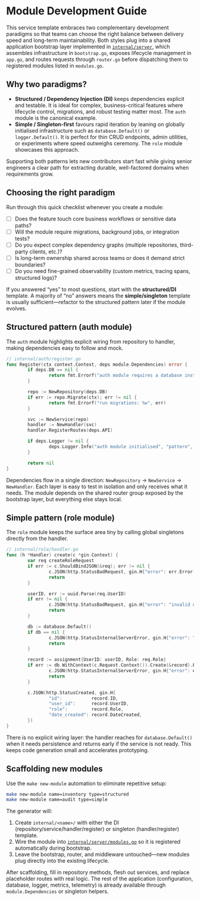 # Module Development Guide

This service template embraces two complementary development paradigms so that teams can choose the right balance between delivery speed and long-term maintainability. Both styles plug into a shared application bootstrap layer implemented in [`internal/server`](internal/server), which assembles infrastructure in `bootstrap.go`, exposes lifecycle management in `app.go`, and routes requests through `router.go` before dispatching them to registered modules listed in `modules.go`.

## Why two paradigms?

- **Structured / Dependency Injection (DI)** keeps dependencies explicit and testable. It is ideal for complex, business-critical features where lifecycle control, migrations, and robust testing matter most. The `auth` module is the canonical example.
- **Simple / Singleton-first** favours rapid iteration by leaning on globally initialised infrastructure such as `database.Default()` or `logger.Default()`. It is perfect for thin CRUD endpoints, admin utilities, or experiments where speed outweighs ceremony. The `role` module showcases this approach.

Supporting both patterns lets new contributors start fast while giving senior engineers a clear path for extracting durable, well-factored domains when requirements grow.

## Choosing the right paradigm

Run through this quick checklist whenever you create a module:

- [ ] Does the feature touch core business workflows or sensitive data paths?
- [ ] Will the module require migrations, background jobs, or integration tests?
- [ ] Do you expect complex dependency graphs (multiple repositories, third-party clients, etc.)?
- [ ] Is long-term ownership shared across teams or does it demand strict boundaries?
- [ ] Do you need fine-grained observability (custom metrics, tracing spans, structured logs)?

If you answered “yes” to most questions, start with the **structured/DI** template. A majority of “no” answers means the **simple/singleton** template is usually sufficient—refactor to the structured pattern later if the module evolves.

## Structured pattern (auth module)

The `auth` module highlights explicit wiring from repository to handler, making dependencies easy to follow and mock.

```go
// internal/auth/register.go
func Register(ctx context.Context, deps module.Dependencies) error {
        if deps.DB == nil {
                return fmt.Errorf("auth module requires a database instance")
        }

        repo := NewRepository(deps.DB)
        if err := repo.Migrate(ctx); err != nil {
                return fmt.Errorf("run migrations: %w", err)
        }

        svc := NewService(repo)
        handler := NewHandler(svc)
        handler.RegisterRoutes(deps.API)

        if deps.Logger != nil {
                deps.Logger.Info("auth module initialised", "pattern", "structured")
        }

        return nil
}
```

Dependencies flow in a single direction: `NewRepository` → `NewService` → `NewHandler`. Each layer is easy to test in isolation and only receives what it needs. The module depends on the shared router group exposed by the bootstrap layer, but everything else stays local.

## Simple pattern (role module)

The `role` module keeps the surface area tiny by calling global singletons directly from the handler.

```go
// internal/role/handler.go
func (h *Handler) create(c *gin.Context) {
        var req createRoleRequest
        if err := c.ShouldBindJSON(&req); err != nil {
                c.JSON(http.StatusBadRequest, gin.H{"error": err.Error()})
                return
        }

        userID, err := uuid.Parse(req.UserID)
        if err != nil {
                c.JSON(http.StatusBadRequest, gin.H{"error": "invalid user id"})
                return
        }

        db := database.Default()
        if db == nil {
                c.JSON(http.StatusInternalServerError, gin.H{"error": "database not initialised"})
                return
        }

        record := assignment{UserID: userID, Role: req.Role}
        if err := db.WithContext(c.Request.Context()).Create(&record).Error; err != nil {
                c.JSON(http.StatusInternalServerError, gin.H{"error": err.Error()})
                return
        }

        c.JSON(http.StatusCreated, gin.H{
                "id":           record.ID,
                "user_id":      record.UserID,
                "role":         record.Role,
                "date_created": record.DateCreated,
        })
}
```

There is no explicit wiring layer: the handler reaches for `database.Default()` when it needs persistence and returns early if the service is not ready. This keeps code generation small and accelerates prototyping.

## Scaffolding new modules

Use the `make new-module` automation to eliminate repetitive setup:

```bash
make new-module name=inventory type=structured
make new-module name=audit type=simple
```

The generator will:

1. Create `internal/<name>/` with either the DI (repository/service/handler/register) or singleton (handler/register) template.
2. Wire the module into [`internal/server/modules.go`](internal/server/modules.go) so it is registered automatically during bootstrap.
3. Leave the bootstrap, router, and middleware untouched—new modules plug directly into the existing lifecycle.

After scaffolding, fill in repository methods, flesh out services, and replace placeholder routes with real logic. The rest of the application (configuration, database, logger, metrics, telemetry) is already available through `module.Dependencies` or singleton helpers.
